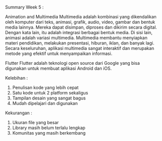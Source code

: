 Summary Week 5 :

Animation and Multimedia
Multimedia adalah kombinasi yang dikendalikan oleh komputer dari teks, animasi, grafik, audio, video, gambar dan bentuk media lainnya. Mereka dapat disimpan, diproses dan dikirim secara digital. Dengan kata lain, itu adalah integrasi berbagai bentuk media. Di sisi lain, animasi adalah variasi multimedia. Multimedia membantu menyiapkan materi pendidikan, melakukan presentasi, hiburan, iklan, dan banyak lagi. Secara keseluruhan, aplikasi multimedia sangat interaktif dan merupakan metode yang efektif untuk menyampaikan informasi.

Flutter
Flutter adalah teknologi open source dari Google yang bisa digunakan untuk membuat aplikasi Android dan iOS.

Kelebihan :
1. Penulisan kode yang lebih cepat
2. Satu kode untuk 2 platform sekaligus
3. Tampilan desain yang sangat bagus
4.  Mudah dipelajari dan digunakan

Kekurangan :
1. Ukuran file yang besar
2. Library masih belum terlalu lengkap
3. Komunitas yang masih berkembang